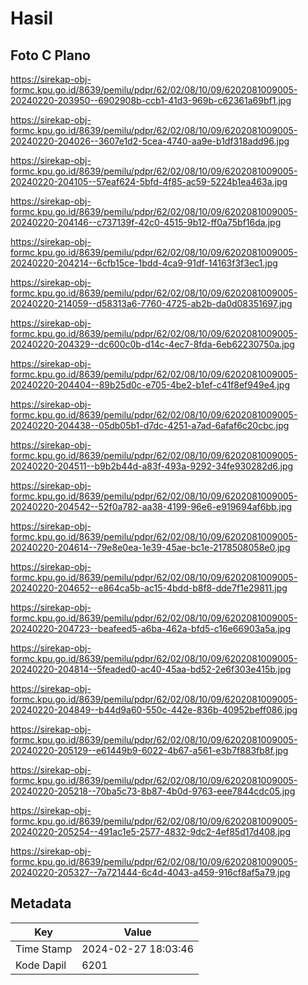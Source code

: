# Hasil

## Foto C Plano

https://sirekap-obj-formc.kpu.go.id/8639/pemilu/pdpr/62/02/08/10/09/6202081009005-20240220-203950--6902908b-ccb1-41d3-969b-c62361a69bf1.jpg

https://sirekap-obj-formc.kpu.go.id/8639/pemilu/pdpr/62/02/08/10/09/6202081009005-20240220-204026--3607e1d2-5cea-4740-aa9e-b1df318add96.jpg

https://sirekap-obj-formc.kpu.go.id/8639/pemilu/pdpr/62/02/08/10/09/6202081009005-20240220-204105--57eaf624-5bfd-4f85-ac59-5224b1ea463a.jpg

https://sirekap-obj-formc.kpu.go.id/8639/pemilu/pdpr/62/02/08/10/09/6202081009005-20240220-204146--c737139f-42c0-4515-9b12-ff0a75bf16da.jpg

https://sirekap-obj-formc.kpu.go.id/8639/pemilu/pdpr/62/02/08/10/09/6202081009005-20240220-204214--6cfb15ce-1bdd-4ca9-91df-14163f3f3ec1.jpg

https://sirekap-obj-formc.kpu.go.id/8639/pemilu/pdpr/62/02/08/10/09/6202081009005-20240220-214059--d58313a6-7760-4725-ab2b-da0d08351697.jpg

https://sirekap-obj-formc.kpu.go.id/8639/pemilu/pdpr/62/02/08/10/09/6202081009005-20240220-204329--dc600c0b-d14c-4ec7-8fda-6eb62230750a.jpg

https://sirekap-obj-formc.kpu.go.id/8639/pemilu/pdpr/62/02/08/10/09/6202081009005-20240220-204404--89b25d0c-e705-4be2-b1ef-c41f8ef949e4.jpg

https://sirekap-obj-formc.kpu.go.id/8639/pemilu/pdpr/62/02/08/10/09/6202081009005-20240220-204438--05db05b1-d7dc-4251-a7ad-6afaf6c20cbc.jpg

https://sirekap-obj-formc.kpu.go.id/8639/pemilu/pdpr/62/02/08/10/09/6202081009005-20240220-204511--b9b2b44d-a83f-493a-9292-34fe930282d6.jpg

https://sirekap-obj-formc.kpu.go.id/8639/pemilu/pdpr/62/02/08/10/09/6202081009005-20240220-204542--52f0a782-aa38-4199-96e6-e919694af6bb.jpg

https://sirekap-obj-formc.kpu.go.id/8639/pemilu/pdpr/62/02/08/10/09/6202081009005-20240220-204614--79e8e0ea-1e39-45ae-bc1e-2178508058e0.jpg

https://sirekap-obj-formc.kpu.go.id/8639/pemilu/pdpr/62/02/08/10/09/6202081009005-20240220-204652--e864ca5b-ac15-4bdd-b8f8-dde7f1e29811.jpg

https://sirekap-obj-formc.kpu.go.id/8639/pemilu/pdpr/62/02/08/10/09/6202081009005-20240220-204723--beafeed5-a6ba-462a-bfd5-c16e66903a5a.jpg

https://sirekap-obj-formc.kpu.go.id/8639/pemilu/pdpr/62/02/08/10/09/6202081009005-20240220-204814--5feaded0-ac40-45aa-bd52-2e6f303e415b.jpg

https://sirekap-obj-formc.kpu.go.id/8639/pemilu/pdpr/62/02/08/10/09/6202081009005-20240220-204849--b44d9a60-550c-442e-836b-40952beff086.jpg

https://sirekap-obj-formc.kpu.go.id/8639/pemilu/pdpr/62/02/08/10/09/6202081009005-20240220-205129--e61449b9-6022-4b67-a561-e3b7f883fb8f.jpg

https://sirekap-obj-formc.kpu.go.id/8639/pemilu/pdpr/62/02/08/10/09/6202081009005-20240220-205218--70ba5c73-8b87-4b0d-9763-eee7844cdc05.jpg

https://sirekap-obj-formc.kpu.go.id/8639/pemilu/pdpr/62/02/08/10/09/6202081009005-20240220-205254--491ac1e5-2577-4832-9dc2-4ef85d17d408.jpg

https://sirekap-obj-formc.kpu.go.id/8639/pemilu/pdpr/62/02/08/10/09/6202081009005-20240220-205327--7a721444-6c4d-4043-a459-916cf8af5a79.jpg


## Metadata

| Key        | Value               |
| ---------- | ------------------- |
| Time Stamp | 2024-02-27 18:03:46 |
| Kode Dapil | 6201                |



